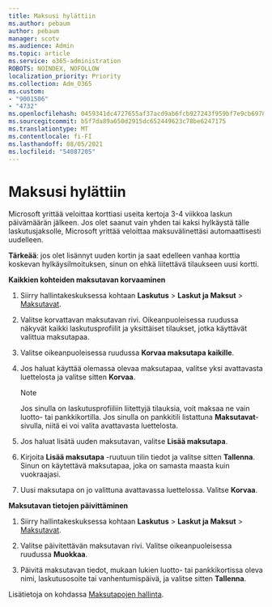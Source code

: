 ```yaml
---
title: Maksusi hylättiin
ms.author: pebaum
author: pebaum
manager: scotv
ms.audience: Admin
ms.topic: article
ms.service: o365-administration
ROBOTS: NOINDEX, NOFOLLOW
localization_priority: Priority
ms.collection: Adm_O365
ms.custom:
- "9001506"
- "4732"
ms.openlocfilehash: 0459341dc4727655af37acd9ab6fcb927243f959bf7e9cb69787e3813658342d
ms.sourcegitcommit: b5f7da89a650d2915dc652449623c78be6247175
ms.translationtype: MT
ms.contentlocale: fi-FI
ms.lasthandoff: 08/05/2021
ms.locfileid: "54087205"
---
```

# <a name="your-payment-was-declined"></a>Maksusi hylättiin

Microsoft yrittää veloittaa korttiasi useita kertoja 3-4 viikkoa laskun päivämäärän jälkeen.  Jos olet saanut vain yhden tai kaksi hylkäystä tälle laskutusjaksolle, Microsoft yrittää veloittaa maksuvälinettäsi automaattisesti uudelleen.  

**Tärkeää**: jos olet lisännyt uuden kortin ja saat edelleen vanhaa korttia koskevan hylkäysilmoituksen, sinun on ehkä liitettävä tilaukseen uusi kortti.

**Kaikkien kohteiden maksutavan korvaaminen**

1. Siirry hallintakeskuksessa kohtaan **Laskutus** > **Laskut ja Maksut** > [Maksutavat](https://go.microsoft.com/fwlink/p/?linkid=2018806).

2. Valitse korvattavan maksutavan rivi. Oikeanpuoleisessa ruudussa näkyvät kaikki laskutusprofiilit ja yksittäiset tilaukset, jotka käyttävät valittua maksutapaa.

3. Valitse oikeanpuoleisessa ruudussa **Korvaa maksutapa kaikille**.

4. Jos haluat käyttää olemassa olevaa maksutapaa, valitse yksi avattavasta luettelosta ja valitse sitten **Korvaa**.

    > [!NOTE]
    > Jos sinulla on laskutusprofiiliin liitettyjä tilauksia, voit maksaa ne vain luotto- tai pankkikortilla. Jos sinulla on pankkitili listattuna **Maksutavat**-sivulla, niitä ei voi valita avattavasta luettelosta.

5. Jos haluat lisätä uuden maksutavan, valitse **Lisää maksutapa**.

6. Kirjoita **Lisää maksutapa** -ruutuun tilin tiedot ja valitse sitten **Tallenna**. Sinun on käytettävä maksutapaa, joka on samasta maasta kuin vuokraajasi.

7. Uusi maksutapa on jo valittuna avattavassa luettelossa. Valitse **Korvaa**.

**Maksutavan tietojen päivittäminen**

1. Siirry hallintakeskuksessa kohtaan **Laskutus** > **Laskut ja Maksut** > [Maksutavat](https://go.microsoft.com/fwlink/p/?linkid=2018806).

2. Valitse päivitettävän maksutavan rivi. Valitse oikeanpuoleisessa ruudussa **Muokkaa**.

3. Päivitä maksutavan tiedot, mukaan lukien luotto- tai pankkikortissa oleva nimi, laskutusosoite tai vanhentumispäivä, ja valitse sitten **Tallenna**.

Lisätietoja on kohdassa [Maksutapojen hallinta](https://docs.microsoft.com/microsoft-365/commerce/billing-and-payments/manage-payment-methods).